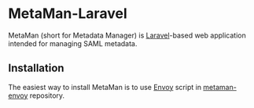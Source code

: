 # MetaMan-Laravel

MetaMan (short for Metadata Manager) is [Laravel](https://laravel.com)-based web application intended for managing SAML metadata.

## Installation

The easiest way to install MetaMan is to use [Envoy](https://laravel.com/docs/8.x/envoy) script in [metaman-envoy](https://github.com/JanOppolzer/metaman-envoy) repository.
